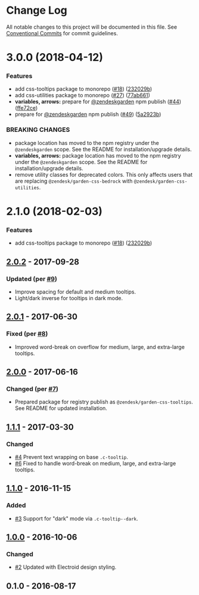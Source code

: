 # Change Log

All notable changes to this project will be documented in this file.
See [Conventional Commits](https://conventionalcommits.org) for commit guidelines.

<a name="3.0.0"></a>
# 3.0.0 (2018-04-12)


### Features

* add css-tooltips package to monorepo ([#18](https://github.com/zendeskgarden/css-components/issues/18)) ([232029b](https://github.com/zendeskgarden/css-components/commit/232029b))
* add css-utilities package to monorepo ([#27](https://github.com/zendeskgarden/css-components/issues/27)) ([77ab661](https://github.com/zendeskgarden/css-components/commit/77ab661))
* **variables, arrows:** prepare for [@zendeskgarden](https://github.com/zendeskgarden) npm publish ([#44](https://github.com/zendeskgarden/css-components/issues/44)) ([ffe72ce](https://github.com/zendeskgarden/css-components/commit/ffe72ce))
* prepare for [@zendeskgarden](https://github.com/zendeskgarden) npm publish ([#49](https://github.com/zendeskgarden/css-components/issues/49)) ([5a2923b](https://github.com/zendeskgarden/css-components/commit/5a2923b))


### BREAKING CHANGES

* package location has moved to the npm registry under the `@zendeskgarden` scope. See the README for installation/upgrade details.
* **variables, arrows:** package location has moved to the npm registry under the `@zendeskgarden` scope. See the README for installation/upgrade details.
* remove utility classes for deprecated colors. This only affects users that are replacing `@zendesk/garden-css-bedrock` with `@zendesk/garden-css-utilities`.




<a name="2.1.0"></a>
# 2.1.0 (2018-02-03)


### Features

* add css-tooltips package to monorepo ([#18](https://github.com/zendeskgarden/css-components/issues/18)) ([232029b](https://github.com/zendeskgarden/css-components/commit/232029b))




## [2.0.2] - 2017-09-28
### Updated (per [#9](https://github.com/zendeskgarden/css-tooltips/pull/9))
- Improve spacing for default and medium tooltips.
- Light/dark inverse for tooltips in dark mode.

## [2.0.1] - 2017-06-30
### Fixed (per [#8](https://github.com/zendeskgarden/css-tooltips/pull/8))
- Improved word-break on overflow for medium, large, and extra-large
tooltips.

## [2.0.0] - 2017-06-16
### Changed (per [#7](https://github.com/zendeskgarden/css-tooltips/pull/7))
- Prepared package for registry publish as `@zendesk/garden-css-tooltips`.
See README for updated installation.

## [1.1.1] - 2017-03-30
### Changed
- [#4](https://github.com/zendeskgarden/css-tooltips/issues/4) Prevent
text wrapping on base `.c-tooltip`.
- [#6](https://github.com/zendeskgarden/css-tooltips/pull/6) Fixed to
handle word-break on medium, large, and extra-large tooltips.

## [1.1.0] - 2016-11-15
### Added
- [#3](https://github.com/zendeskgarden/css-tooltips/pull/3) Support for
"dark" mode via `.c-tooltip--dark`.

## [1.0.0] - 2016-10-06
### Changed
- [#2](https://github.com/zendeskgarden/css-tooltips/pull/2) Updated
with Electroid design styling.

## 0.1.0 - 2016-08-17

[2.0.2]: https://github.com/zendeskgarden/css-tooltips/compare/v2.0.1...v2.0.2
[2.0.1]: https://github.com/zendeskgarden/css-tooltips/compare/v2.0.0...v2.0.1
[2.0.0]: https://github.com/zendeskgarden/css-tooltips/compare/1.1.1...v2.0.0
[1.1.1]: https://github.com/zendeskgarden/css-tooltips/compare/1.1.0...1.1.1
[1.1.0]: https://github.com/zendeskgarden/css-tooltips/compare/1.0.0...1.1.0
[1.0.0]: https://github.com/zendeskgarden/css-tooltips/compare/0.1.0...1.0.0

